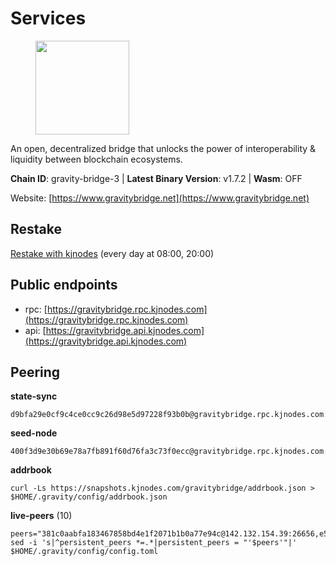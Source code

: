 # Services

<figure><img src="https://raw.githubusercontent.com/kj89/testnet_manuals/main/pingpub/logos/gravitybridge.png" width="150" alt=""><figcaption></figcaption></figure>

An open, decentralized bridge that unlocks the power of  interoperability & liquidity between blockchain ecosystems.

**Chain ID**: gravity-bridge-3 | **Latest Binary Version**: v1.7.2 | **Wasm**: OFF

Website: [https://www.gravitybridge.net](https://www.gravitybridge.net)

## Restake

[Restake with kjnodes](https://restake.app/gravitybridge/gravityvaloper1nw3uavthnjwsgrrjzav2wdg9m0pw7k4fc7hvlz) (every day at 08:00, 20:00)
## Public endpoints

* rpc: [https://gravitybridge.rpc.kjnodes.com](https://gravitybridge.rpc.kjnodes.com)
* api: [https://gravitybridge.api.kjnodes.com](https://gravitybridge.api.kjnodes.com)

## Peering

**state-sync**

```
d9bfa29e0cf9c4ce0cc9c26d98e5d97228f93b0b@gravitybridge.rpc.kjnodes.com:26656
```

**seed-node**

```
400f3d9e30b69e78a7fb891f60d76fa3c73f0ecc@gravitybridge.rpc.kjnodes.com:26659
```

**addrbook**
```
curl -Ls https://snapshots.kjnodes.com/gravitybridge/addrbook.json > $HOME/.gravity/config/addrbook.json
```

**live-peers** (10)
```
peers="381c0aabfa183467858bd4e1f2071b1b0a77e94c@142.132.154.39:26656,e5a11a1a8a36f0910755d0fc3546e8e3198283da@18.156.199.4:26656,d9bfa29e0cf9c4ce0cc9c26d98e5d97228f93b0b@65.109.88.38:26656,b2608e51a520866a91637ca3b354903bc5b46bfa@137.184.214.71:26656,a23523a46e1c6beefde15210f419407c59c5f6f2@31.7.207.16:26656,f750840e55b48690e6078fca417dace5433a2e8b@65.108.135.212:23656,32ec6bad2b67212d2cde5e01554cd2d22940ce03@142.132.154.176:26656,46374f308b7cbf6a8d8242bad8666760b433cb9d@62.171.164.145:26656,002aa595555a41de38f3816f10e5cced923757b3@34.223.93.26:26656,39490daffac0c7847b0d2617e412b2942055a82b@95.214.53.46:26656"
sed -i 's|^persistent_peers *=.*|persistent_peers = "'$peers'"|' $HOME/.gravity/config/config.toml
```
